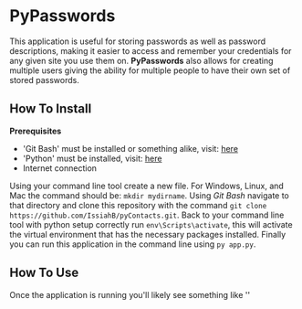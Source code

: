 # PyPasswords
This application is useful for storing passwords as well as password descriptions, making it easier to access and remember
your credentials for any given site you use them on. **PyPasswords** also allows for creating multiple users giving the ability
for multiple people to have their own set of stored passwords.

## How To Install
**Prerequisites**
- 'Git Bash' must be installed or something alike, visit: [here](https://git-scm.com/downloads)
- 'Python' must be installed, visit: [here](https://www.python.org/downloads/)
- Internet connection

Using your command line tool create a new file. For Windows, Linux, and Mac the command should be: `mkdir mydirname`. Using *Git Bash* navigate to
that directory and clone this repository with the command `git clone https://github.com/IssiahB/pyContacts.git`. Back to your command line tool with
python setup correctly run `env\Scripts\activate`, this will activate the virtual environment that has the necessary packages installed. Finally
you can run this application in the command line using `py app.py`.

## How To Use
Once the application is running you'll likely see something like ''
